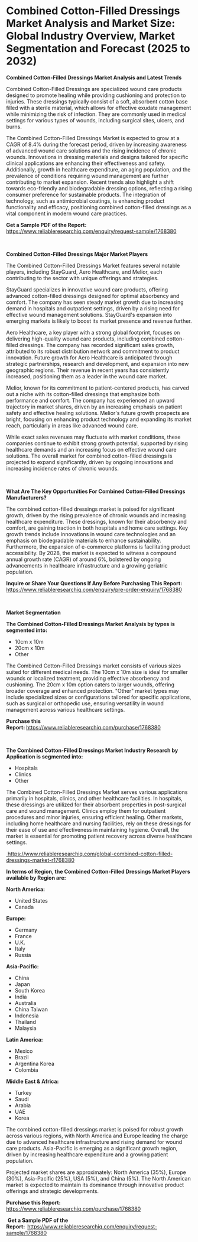 <p><h1>Combined Cotton-Filled Dressings Market Analysis and Market Size: Global Industry Overview, Market Segmentation and Forecast (2025 to 2032)</h1></p><p><strong>Combined Cotton-Filled Dressings Market Analysis and Latest Trends</strong></p>
<p><p>Combined Cotton-Filled Dressings are specialized wound care products designed to promote healing while providing cushioning and protection to injuries. These dressings typically consist of a soft, absorbent cotton base filled with a sterile material, which allows for effective exudate management while minimizing the risk of infection. They are commonly used in medical settings for various types of wounds, including surgical sites, ulcers, and burns.</p><p>The Combined Cotton-Filled Dressings Market is expected to grow at a CAGR of 8.4% during the forecast period, driven by increasing awareness of advanced wound care solutions and the rising incidence of chronic wounds. Innovations in dressing materials and designs tailored for specific clinical applications are enhancing their effectiveness and safety. Additionally, growth in healthcare expenditure, an aging population, and the prevalence of conditions requiring wound management are further contributing to market expansion. Recent trends also highlight a shift towards eco-friendly and biodegradable dressing options, reflecting a rising consumer preference for sustainable products. The integration of technology, such as antimicrobial coatings, is enhancing product functionality and efficacy, positioning combined cotton-filled dressings as a vital component in modern wound care practices.</p></p>
<p><strong>Get a Sample PDF of the Report:&nbsp;</strong> <a href="https://www.reliableresearchiq.com/enquiry/request-sample/1768380?utm_campaign=3225&utm_medium=2&utm_source=Github&utm_content=ia&utm_term=14042025&utm_id=combined-cotton-filled-dressings">https://www.reliableresearchiq.com/enquiry/request-sample/1768380</a></p>
<p>&nbsp;</p>
<p><strong>Combined Cotton-Filled Dressings Major Market Players</strong></p>
<p><p>The Combined Cotton-Filled Dressings Market features several notable players, including StayGuard, Aero Healthcare, and Melior, each contributing to the sector with unique offerings and strategies. </p><p>StayGuard specializes in innovative wound care products, offering advanced cotton-filled dressings designed for optimal absorbency and comfort. The company has seen steady market growth due to increasing demand in hospitals and outpatient settings, driven by a rising need for effective wound management solutions. StayGuard's expansion into emerging markets is likely to boost its market presence and revenue further.</p><p>Aero Healthcare, a key player with a strong global footprint, focuses on delivering high-quality wound care products, including combined cotton-filled dressings. The company has recorded significant sales growth, attributed to its robust distribution network and commitment to product innovation. Future growth for Aero Healthcare is anticipated through strategic partnerships, research and development, and expansion into new geographic regions. Their revenue in recent years has consistently increased, positioning them as a leader in the wound care market.</p><p>Melior, known for its commitment to patient-centered products, has carved out a niche with its cotton-filled dressings that emphasize both performance and comfort. The company has experienced an upward trajectory in market shares, driven by an increasing emphasis on patient safety and effective healing solutions. Melior's future growth prospects are bright, focusing on enhancing product technology and expanding its market reach, particularly in areas like advanced wound care.</p><p>While exact sales revenues may fluctuate with market conditions, these companies continue to exhibit strong growth potential, supported by rising healthcare demands and an increasing focus on effective wound care solutions. The overall market for combined cotton-filled dressings is projected to expand significantly, driven by ongoing innovations and increasing incidence rates of chronic wounds.</p></p>
<p>&nbsp;</p>
<p><strong>What Are The Key Opportunities For Combined Cotton-Filled Dressings Manufacturers?</strong></p>
<p><p>The combined cotton-filled dressings market is poised for significant growth, driven by the rising prevalence of chronic wounds and increasing healthcare expenditure. These dressings, known for their absorbency and comfort, are gaining traction in both hospitals and home care settings. Key growth trends include innovations in wound care technologies and an emphasis on biodegradable materials to enhance sustainability. Furthermore, the expansion of e-commerce platforms is facilitating product accessibility. By 2028, the market is expected to witness a compound annual growth rate (CAGR) of around 6%, bolstered by ongoing advancements in healthcare infrastructure and a growing geriatric population.</p></p>
<p><strong>Inquire or Share Your Questions If Any Before Purchasing This Report:</strong> <a href="https://www.reliableresearchiq.com/enquiry/pre-order-enquiry/1768380?utm_campaign=3225&utm_medium=2&utm_source=Github&utm_content=ia&utm_term=14042025&utm_id=combined-cotton-filled-dressings">https://www.reliableresearchiq.com/enquiry/pre-order-enquiry/1768380</a></p>
<p>&nbsp;</p>
<p><strong>Market Segmentation</strong></p>
<p><strong>The Combined Cotton-Filled Dressings Market Analysis by types is segmented into:</strong></p>
<p><ul><li>10cm x 10m</li><li>20cm x 10m</li><li>Other</li></ul></p>
<p><p>The Combined Cotton-Filled Dressings market consists of various sizes suited for different medical needs. The 10cm x 10m size is ideal for smaller wounds or localized treatment, providing effective absorbency and cushioning. The 20cm x 10m option caters to larger wounds, offering broader coverage and enhanced protection. "Other" market types may include specialized sizes or configurations tailored for specific applications, such as surgical or orthopedic use, ensuring versatility in wound management across various healthcare settings.</p></p>
<p><strong>Purchase this Report:&nbsp;</strong><a href="https://www.reliableresearchiq.com/purchase/1768380?utm_campaign=3225&utm_medium=2&utm_source=Github&utm_content=ia&utm_term=14042025&utm_id=combined-cotton-filled-dressings">https://www.reliableresearchiq.com/purchase/1768380</a></p>
<p>&nbsp;</p>
<p><strong>The Combined Cotton-Filled Dressings Market Industry Research by Application is segmented into:</strong></p>
<p><ul><li>Hospitals</li><li>Clinics</li><li>Other</li></ul></p>
<p><p>The Combined Cotton-Filled Dressings Market serves various applications primarily in hospitals, clinics, and other healthcare facilities. In hospitals, these dressings are utilized for their absorbent properties in post-surgical care and wound management. Clinics employ them for outpatient procedures and minor injuries, ensuring efficient healing. Other markets, including home healthcare and nursing facilities, rely on these dressings for their ease of use and effectiveness in maintaining hygiene. Overall, the market is essential for promoting patient recovery across diverse healthcare settings.</p></p>
<p><a href="https://www.reliableresearchiq.com/global-combined-cotton-filled-dressings-market-r1768380?utm_campaign=3225&utm_medium=2&utm_source=Github&utm_content=ia&utm_term=14042025&utm_id=combined-cotton-filled-dressings">&nbsp;https://www.reliableresearchiq.com/global-combined-cotton-filled-dressings-market-r1768380</a></p>
<p><strong>In terms of Region, the Combined Cotton-Filled Dressings Market Players available by Region are:</strong></p>
<p>
    <p> <strong> North America: </strong>
        <ul>
            <li>United States</li>
            <li>Canada</li>
        </ul>
        </p> 
    <p> <strong> Europe: </strong>
        <ul>
            <li>Germany</li>
            <li>France</li>
            <li>U.K.</li>
            <li>Italy</li>
            <li>Russia</li>
        </ul>
        </p> 
    <p> <strong> Asia-Pacific: </strong>
        <ul>
            <li>China</li>
            <li>Japan</li>
            <li>South Korea</li>
            <li>India</li>
            <li>Australia</li>
            <li>China Taiwan</li>
            <li>Indonesia</li>
            <li>Thailand</li>
            <li>Malaysia</li>
        </ul>
        </p> 
    <p> <strong> Latin America: </strong>
        <ul>
            <li>Mexico</li>
            <li>Brazil</li>
            <li>Argentina Korea</li>
            <li>Colombia</li>
        </ul>
        </p> 
    <p> <strong> Middle East & Africa: </strong>
        <ul>
            <li>Turkey</li>
            <li>Saudi</li>
            <li>Arabia</li>
            <li>UAE</li>
            <li>Korea</li>
        </ul>
    </p>
    </p>
<p><p>The combined cotton-filled dressings market is poised for robust growth across various regions, with North America and Europe leading the charge due to advanced healthcare infrastructure and rising demand for wound care products. Asia-Pacific is emerging as a significant growth region, driven by increasing healthcare expenditure and a growing patient population. </p><p>Projected market shares are approximately: North America (35%), Europe (30%), Asia-Pacific (25%), USA (5%), and China (5%). The North American market is expected to maintain its dominance through innovative product offerings and strategic developments.</p></p>
<p><strong>Purchase this Report: </strong><a href="https://www.reliableresearchiq.com/purchase/1768380?utm_campaign=3225&utm_medium=2&utm_source=Github&utm_content=ia&utm_term=14042025&utm_id=combined-cotton-filled-dressings">https://www.reliableresearchiq.com/purchase/1768380</a></p>
<p>&nbsp;<strong>Get a Sample PDF of the Report:&nbsp;&nbsp;</strong><a href="https://www.reliableresearchiq.com/enquiry/request-sample/1768380?utm_campaign=3225&utm_medium=2&utm_source=Github&utm_content=ia&utm_term=14042025&utm_id=combined-cotton-filled-dressings">https://www.reliableresearchiq.com/enquiry/request-sample/1768380</a></p>
<p><strong></strong></p>
<p><p></p><p></p><p></p></p>